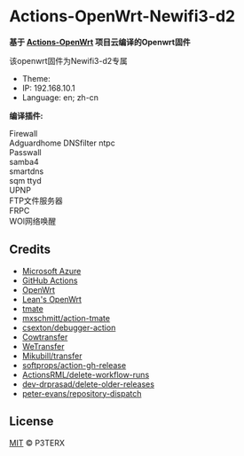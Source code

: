 # Actions-OpenWrt-Newifi3-d2

**基于 [Actions-OpenWrt](https://github.com/P3TERX/Actions-OpenWrt) 项目云编译的Openwrt固件**

该openwrt固件为Newifi3-d2专属

- Theme: 
- IP: 192.168.10.1
- Language: en; zh-cn



**编译插件:**

Firewall  
Adguardhome 
DNSfilter 
ntpc  
Passwall  
samba4  
smartdns  
sqm 
ttyd  
UPNP  
FTP文件服务器  
FRPC  
WOl网络唤醒 




## Credits

- [Microsoft Azure](https://azure.microsoft.com/)
- [GitHub Actions](https://github.com/features/actions)
- [OpenWrt](https://github.com/openwrt/openwrt)
- [Lean's OpenWrt](https://github.com/coolsnowwolf/lede)
- [tmate](https://github.com/tmate-io/tmate)
- [mxschmitt/action-tmate](https://github.com/mxschmitt/action-tmate)
- [csexton/debugger-action](https://github.com/csexton/debugger-action)
- [Cowtransfer](https://cowtransfer.com/)
- [WeTransfer](https://wetransfer.com/)
- [Mikubill/transfer](https://github.com/Mikubill/transfer)
- [softprops/action-gh-release](https://github.com/softprops/action-gh-release)
- [ActionsRML/delete-workflow-runs](https://github.com/ActionsRML/delete-workflow-runs)
- [dev-drprasad/delete-older-releases](https://github.com/dev-drprasad/delete-older-releases)
- [peter-evans/repository-dispatch](https://github.com/peter-evans/repository-dispatch)



## License

[MIT](https://github.com/P3TERX/Actions-OpenWrt/blob/main/LICENSE) © P3TERX
